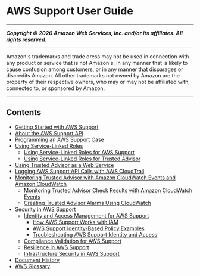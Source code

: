 # AWS Support User Guide

-----
*****Copyright &copy; 2020 Amazon Web Services, Inc. and/or its affiliates. All rights reserved.*****

-----
Amazon's trademarks and trade dress may not be used in 
     connection with any product or service that is not Amazon's, 
     in any manner that is likely to cause confusion among customers, 
     or in any manner that disparages or discredits Amazon. All other 
     trademarks not owned by Amazon are the property of their respective
     owners, who may or may not be affiliated with, connected to, or 
     sponsored by Amazon.

-----
## Contents
+ [Getting Started with AWS Support](getting-started.md)
+ [About the AWS Support API](Welcome.md)
+ [Programming an AWS Support Case](Case_Life_Cycle.md)
+ [Using Service-Linked Roles](using-service-linked-roles-intro.md)
   + [Using Service-Linked Roles for AWS Support](using-service-linked-roles-sup.md)
   + [Using Service-Linked Roles for Trusted Advisor](using-service-linked-roles-ta.md)
+ [Using Trusted Advisor as a Web Service](trustedadvisor.md)
+ [Logging AWS Support API Calls with AWS CloudTrail](logging-using-cloudtrail.md)
+ [Monitoring Trusted Advisor with Amazon CloudWatch Events and Amazon CloudWatch](cloudwatch-ta.md)
   + [Monitoring Trusted Advisor Check Results with Amazon CloudWatch Events](cloudwatch-events-ta.md)
   + [Creating Trusted Advisor Alarms Using CloudWatch](cloudwatch-metrics-ta.md)
+ [Security in AWS Support](security.md)
   + [Identity and Access Management for AWS Support](security-iam.md)
      + [How AWS Support Works with IAM](security_iam_service-with-iam.md)
      + [AWS Support Identity-Based Policy Examples](security_iam_id-based-policy-examples.md)
      + [Troubleshooting AWS Support Identity and Access](security_iam_troubleshoot.md)
   + [Compliance Validation for AWS Support](support-compliance.md)
   + [Resilience in AWS Support](disaster-recovery-resiliency.md)
   + [Infrastructure Security in AWS Support](infrastructure-security.md)
+ [Document History](History.md)
+ [AWS Glossary](glossary.md)
